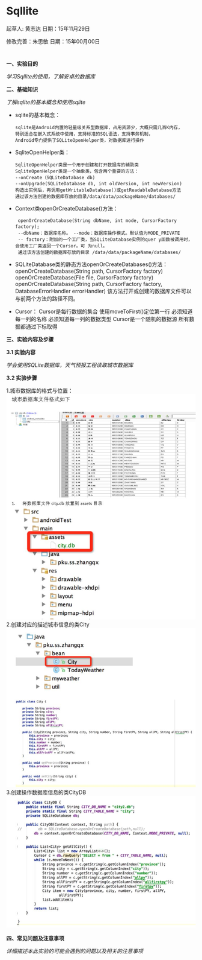 # Sqllite

起草人: 黄志达   日期：15年11月29日

修改完善：朱思敏   日期：15年00月00日

# 

**一、实验目的**

*学习Sqllite的使用，了解安卓的数据库*

**二、基础知识**

*了解sqlite的基本概念和使用sqlite*
   
* sqlite的基本概念：

      sqlite是Android内置的轻量级关系型数据库，占用资源少，大概只需几百K内存，
      特别适合在嵌入式系统中使用，支持标准的SQL语法，支持事务机制，
      Android专门提供了SQLiteOpenHelper类，对数据库进行操作

* SqliteOpenHelper类：

      SqliteOpenHelper类是一个用于创建和打开数据库的辅助类
      SqliteOpenHelper类是一个抽象类，包含两个重要的方法：
      --onCreate（SQLiteDatabase db)
      --onUpgrade(SQLiteDatabase db, int oldVersion, int newVersion)
      构造出实例后，再调用getWritableDatabase()或getReadableDatabase方法
      通过该方法创建的数据库存放的目录/data/data/packageName/databases/


* Context类openOrCreateDatabase()方法：

       openOrCreateDatabase(String dbName, int mode, CursorFactory factory); 
       --dbName：数据库名称。 --mode：数据库操作模式。默认值为MODE_PRIVATE 
       -- factory：附加的一个工厂类，当SQLiteDatabase实例的quer y函数被调用时，会使用工厂类返回一个Cursor。可 为null。 
       通过该方法创建的数据库存放的目录 /data/data/packageName/databases/ 

* SQLiteDatabase类的静态方法openOrCreateDatabases()方法：
        openOrCreateDatabase(String path,     CursorFactory factory) 
        openOrCreateDatabase(File file,     CursorFactory factory) 
        openOrCreateDatabase(String path,    CursorFactory factory,    DatabaseErrorHandler errorHandler) 该方法打开或创建的数据库文件可以 与前两个方法的路径不同。 

* Cursor：
        Cursor是每行数据的集合
        使用moveToFirst()定位第一行
        必须知道每一列的名称
        必须知道每一列的数据类型
        Cursor是一个随机的数据源
        所有数据都通过下标取得
        

**三、实验内容及步骤**

**3.1 实验内容**

*学会使用SQLite数据库，天气预报工程读取城市数据库*

**3.2 实验步骤**

1.城市数据库的格式与位置：
    ![](1.JPG)
2.创建对应的描述城市信息的类City
    ![](2.JPG)
3.创建操作数据库信息的类CityDB
    ![](3.JPG)
    

**四、常见问题及注意事项**

*详细描述本此实验的可能会遇到的问题以及相关的注意事项*


